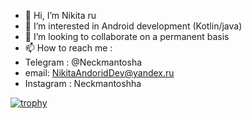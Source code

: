 - 👋 Hi, I’m Nikita ru
- 👀 I’m interested in Android development (Kotlin/java)
- 💞️ I’m looking to collaborate on a permanent basis
- 📫 How to reach me :
- Telegram : @Neckmantosha
- email: NikitaAndoridDev@yandex.ru
- Instagram : Neckmantoshha

[![trophy](https://github-profile-trophy.vercel.app/?username=CptNeckman)](https://github.com/CptNeckman/github-profile-trophy)


